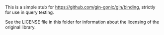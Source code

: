 This is a simple stub for https://github.com/gin-gonic/gin/binding, strictly for use in query testing.

See the LICENSE file in this folder for information about the licensing of the original library.
